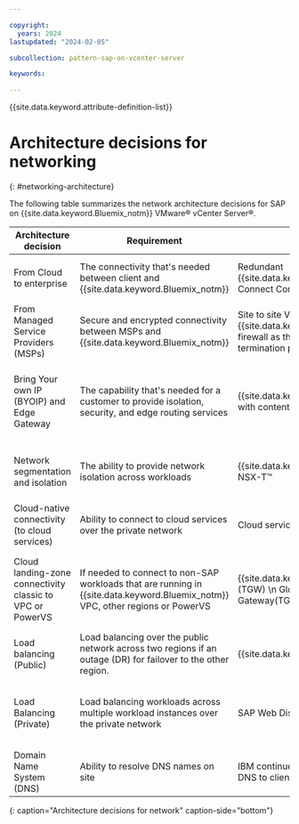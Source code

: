 ```yaml
---

copyright:
  years: 2024
lastupdated: "2024-02-05"

subcollection: pattern-sap-on-vcenter-server

keywords:

---
```


{{site.data.keyword.attribute-definition-list}}

# Architecture decisions for networking
{: #networking-architecture}

The following table summarizes the network architecture decisions for SAP on {{site.data.keyword.Bluemix_notm}} VMware® vCenter Server®.

| Architecture decision | Requirement | Decision | Rationale |
| -------------- | -------------- | -------------- | -------------- |
| From Cloud to enterprise                                   | The connectivity that's needed between client and {{site.data.keyword.Bluemix_notm}}                                                                           | Redundant {{site.data.keyword.dl_full_notm}} Connect Connections                                                                                      | Preferred depending on the security requirements. Lower cost than {{site.data.keyword.dl_short}} Dedicated                                                                                                                            |
| From Managed Service Providers (MSPs)                       | Secure and encrypted connectivity between MSPs and {{site.data.keyword.Bluemix_notm}}                                                                  | Site to site VPN that uses {{site.data.keyword.vsrx_full}} firewall as the Cloud VPN termination point                                                    | Private and encrypted network connectivity for managed services                                                                                                                                                   |
| Bring Your own IP (BYOIP) and Edge Gateway                                         | The capability that's needed for a customer to provide isolation, security, and edge routing services                                    | {{site.data.keyword.vsrx_full}} with content security bundle                                                                            | Required to control traffic and VPN connections. Provides the first layer of defense and enable higher performance for NSX-T™ but carrying key functions on a dedicated device. North South Traffic (Underlay) |
| Network segmentation and isolation                             | The ability to provide network isolation across workloads                                                                      | {{site.data.keyword.vsrx_full}} \n NSX-T™                                                                                                   | {{site.data.keyword.vsrx_full}} can provide isolation of the underlay network NSX-T™ provides segmentation and isolation of the overlay network                                                                                    |
| Cloud-native connectivity (to cloud services)              | Ability to connect to cloud services over the private network                                                              | Cloud service endpoints | Communicate with {{site.data.keyword.Bluemix_notm}} services over the private network by using private endpoint                                                                                                                            |
| Cloud landing-zone connectivity classic to VPC or PowerVS | If needed to connect to non-SAP workloads that are running in {{site.data.keyword.Bluemix_notm}} VPC, other regions or PowerVS                               | {{site.data.keyword.tg_full_notm}}(TGW) \n Global Transit Gateway(TGW)                                                                                    | Use TGW to connect separate VPCs (Edge or workload) and Classic (if needed). Global transit gateway to connect to environments in other regions for resiliency data replication purposes.                        |
| Load balancing (Public)                                    | Load balancing over the public network across two regions if an outage (DR) for failover to the other region. | {{site.data.keyword.cis_short}}                                                                                                   | Public load balancing for resiliency needs as described in the SAP best practices. CIS also provides DDoS services.                                                                                                         |
| Load Balancing (Private)                                   | Load balancing workloads across multiple workload instances over the private network                                       | SAP Web Dispatcher \n NSX-T™                                                                                                       | SAP Web Dispatcher forwards incoming HTTP and HTTPS requests to SAP application servers. NSX-T™ can load balance VMware inter-application server requests across hosts.                                     |
| Domain Name System (DNS)                                   | Ability to resolve DNS names on site                                                                                       | IBM continues to forward the DNS to client DNS Servers onsite                                                        | Service necessary to manage network changes associated with vHOSTNAME in highly available deployments.                                                                                                         |
{: caption="Architecture decisions for network" caption-side="bottom"}
